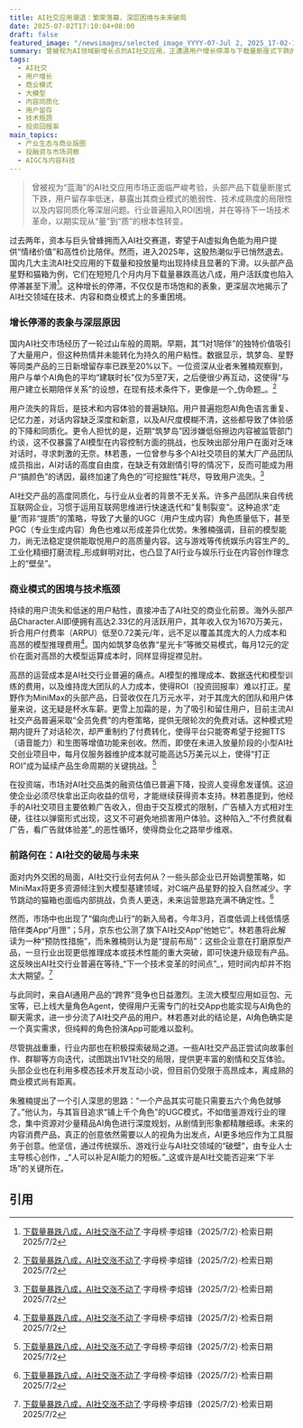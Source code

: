 ```yaml
---
title: AI社交应用潮退：繁荣落幕，深层困境与未来破局
date: 2025-07-02T17:10:04+08:00
draft: false
featured_image: "/newsimages/selected_image_YYYY-07-Jul 2, 2025_17-02-17-687.jpg"
summary: 曾被视为AI领域新增长点的AI社交应用，正遭遇用户增长停滞与下载量断崖式下跌的困境。其核心问题在于技术瓶颈导致的用户体验差、内容高度同质化以及商业化模式的低效。行业普遍面临高成本与低留存的ROI挑战，未来发展亟需突破性的技术革新与融合传统娱乐内容生产模式的创新，以实现从数量到质量的根本转变。
tags: 
  - AI社交
  - 用户增长
  - 商业模式
  - 大模型
  - 内容同质化
  - 用户留存
  - 技术瓶颈
  - 投资回报率
main_topics: 
  - 产业生态与商业版图
  - 投融资与市场洞察
  - AIGC与内容科技
---
```


> 曾被视为“蓝海”的AI社交应用市场正面临严峻考验，头部产品下载量断崖式下跌，用户留存率低迷，暴露出其商业模式的脆弱性、技术成熟度的局限性以及内容同质化等深层问题。行业普遍陷入ROI困境，并在等待下一场技术革命，以期实现从“量”到“质”的根本性转变。

过去两年，资本与巨头曾蜂拥而入AI社交赛道，寄望于AI虚拟角色能为用户提供“情绪价值”和高性价比陪伴。然而，进入2025年，这股热潮似乎已悄然退去。国内几大主流AI社交应用的下载量和投放量均出现持续且显著的下滑。以头部产品星野和猫箱为例，它们在短短几个月内月下载量暴跌高达八成，用户活跃度也陷入停滞甚至下滑[^1]。这种增长的停滞，不仅仅是市场饱和的表象，更深层次地揭示了AI社交领域在技术、内容和商业模式上的多重困境。

### 增长停滞的表象与深层原因

国内AI社交市场经历了一轮过山车般的周期。早期，其“1对1陪伴”的独特价值吸引了大量用户，但这种热情并未能转化为持久的用户粘性。数据显示，筑梦岛、星野等同类产品的三日新增留存率已跌至20%以下。一位资深从业者朱雅楠观察到，用户与单个AI角色的平均“建联时长”仅为5至7天，之后便很少再互动，这使得“与用户建立长期陪伴关系”的设想，在现有技术条件下，更像是一个_伪命题_。[^1]

用户流失的背后，是技术和内容体验的普遍缺陷。用户普遍抱怨AI角色语言重复、记忆力差，对话内容缺乏深度和新意，以及AI尺度模糊不清，这些都导致了体验感的下降和同质化。更令人担忧的是，近期“筑梦岛”因涉嫌低俗擦边内容被监管部门约谈，这不仅暴露了AI模型在内容控制方面的挑战，也反映出部分用户在面对乏味对话时，寻求刺激的无奈。林若愚，一位曾参与多个AI社交项目的某大厂产品团队成员指出，AI对话的高度自由度，在缺乏有效剧情引导的情况下，反而可能成为用户“搞颜色”的诱因，最终加速了角色的“可挖掘性”耗尽，导致用户流失。[^1]

AI社交产品的高度同质化，与行业从业者的背景不无关系。许多产品团队来自传统互联网企业，习惯于运用互联网思维进行快速迭代和“复制裂变”。这种追求“走量”而非“提质”的策略，导致了大量的UGC（用户生成内容）角色质量低下，甚至PGC（专业生成内容）角色也难以形成差异化优势。朱雅楠强调，目前的模型能力，尚无法稳定提供能取悦用户的高质量内容。这与游戏等传统娱乐内容生产的_工业化精细打磨流程_形成鲜明对比，也凸显了AI行业与娱乐行业在内容创作理念上的“壁垒”。

### 商业模式的困境与技术瓶颈

持续的用户流失和低迷的用户粘性，直接冲击了AI社交的商业化前景。海外头部产品Character.AI即便拥有高达2.33亿的月活跃用户，其年收入仅为1670万美元，折合用户付费率（ARPU）低至0.72美元/年，远不足以覆盖其庞大的人力成本和高昂的模型推理费用[^1]。国内如筑梦岛依靠“星光卡”等微交易模式，每月12元的定价在面对高昂的大模型运算成本时，同样显得捉襟见肘。

高昂的运营成本是AI社交行业普遍的痛点。AI模型的推理成本、数据迭代和模型训练的费用，以及维持庞大团队的人力成本，使得ROI（投资回报率）难以打正。星野作为MiniMax的头部产品，日营收仅在几万元水平，对于其庞大的团队和用户体量来说，这无疑是杯水车薪。更雪上加霜的是，为了吸引和留住用户，目前主流AI社交产品普遍采取“全员免费”的内卷策略，提供无限轮次的免费对话。这种模式短期内提升了对话轮次，却严重制约了付费转化，使得平台只能寄希望于挖掘TTS（语音能力）和生图等增值功能来创收。然而，即使在未进入放量阶段的小型AI社交创业项目中，每月仅服务器维护成本就可能高达5万美元以上，使得“打正ROI”成为延续产品生命周期的关键挑战。[^1]

在投资端，市场对AI社交品类的融资估值已普遍下降，投资人变得愈发谨慎。这迫使企业必须尽快拿出正向收益的信号，才能继续获得资本支持。林若愚提到，他经手的AI社交项目主要依赖广告收入，但由于交互模式的限制，广告植入方式相对生硬，往往以弹窗形式出现，这又不可避免地损害用户体验。这种陷入_“不付费就看广告，看广告就体验差”_的恶性循环，使得商业化之路举步维艰。

### 前路何在：AI社交的破局与未来

面对内外交困的局面，AI社交行业何去何从？一些头部企业已开始调整策略，如MiniMax将更多资源倾注到大模型基建领域，对C端产品星野的投入自然减少。字节跳动的猫箱也面临内部挑战，负责人更迭，未来运营思路充满不确定性。[^1]

然而，市场中也出现了“偏向虎山行”的新入局者。今年3月，百度低调上线低情感陪伴类App“月匣”；5月，京东也公测了旗下AI社交App“他她它”。林若愚将此解读为一种“预防性措施”，而朱雅楠则认为是“提前布局”：这些企业意在打磨原型产品，一旦行业出现更低推理成本或技术性能的重大突破，即可快速升级现有产品。这反映出AI社交行业普遍在等待_“下一个技术变革的时间点”_，短时间内却并不抱太大期望。[^1]

与此同时，来自AI通用产品的“跨界”竞争也日益激烈。主流大模型应用如豆包、元宝等，已上线大量角色Agent，使得用户无需专门的社交App也能实现与AI角色的聊天需求，进一步分流了AI社交产品的用户。林若愚对此的结论是，AI角色确实是一个真实需求，但纯粹的角色扮演App可能难以盈利。

尽管挑战重重，行业内部也在积极探索破局之道。一些AI社交产品正尝试向故事创作、群聊等方向迭代，试图跳出1V1社交的局限，提供更丰富的剧情和交互体验。头部企业也在利用多模态技术开发互动小说，但目前仍受限于高昂成本，离成熟的商业模式尚有距离。

朱雅楠提出了一个引人深思的思路：“一个产品其实可能只需要五六个角色就够了。”他认为，与其盲目追求“铺上千个角色”的UGC模式，不如借鉴游戏行业的理念，集中资源对少量精品AI角色进行深度规划，从剧情到形象都精雕细琢。未来的内容消费产品，真正的创意依然需要以人的视角为出发点，AI更多地应作为工具服务于创意。他坚信，通过传统娱乐、游戏行业与AI社交领域的“破壁”，由专业人士主导核心创作，_“人可以补足AI能力的短板。”_这或许是AI社交能否迎来“下半场”的关键所在。

## 引用
[^1]: [下载量暴跌八成，AI社交涨不动了](https://finance.sina.cn/stock/jdts/2025-07-02/detail-infeanhm4431088.d.html?vt=4&cid=76993&node_id=76993)·字母榜·李炤锋（2025/7/2）·检索日期2025/7/2
[^2]: [下载量暴跌八成，AI社交涨不动了| 人人都是产品经理](https://www.woshipm.com/ai/6237472.html)·人人都是产品经理·（2025/7/2）·检索日期2025/7/2
[^3]: [行业观察| 人人都是产品经理](https://www.woshipm.com/tag/%E8%A1%8C%E4%B8%9A%E8%A7%82%E5%AF%9F)·人人都是产品经理·（2025/7/2）·检索日期2025/7/2
